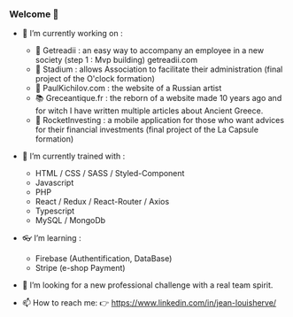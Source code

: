 ### Welcome 👋

- 🔭 I’m currently working on : 
     * 🎯 Getreadii : an easy way to accompany an employee in a new society (step 1 : Mvp building) getreadii.com
     * :bicyclist: Stadium : allows Association to facilitate their administration (final project of the O'clock formation)
     * :racehorse: PaulKichilov.com : the website of a Russian artist
     * :books: Greceantique.fr : the reborn of a website made 10 years ago and for witch I have written multiple articles about Ancient Greece.
     * :rocket: RocketInvesting : a mobile application for those who want advices for their financial investments (final project of the La Capsule formation) 
      
- 🌱 I’m currently trained with :
     * HTML / CSS / SASS / Styled-Component
     * Javascript
     * PHP
     * React / Redux / React-Router / Axios 
     * Typescript
     * MySQL / MongoDb

- :eyeglasses: I’m learning :
     * Firebase (Authentification, DataBase) 
     * Stripe (e-shop Payment)  

- 👯 I’m looking for a new professional challenge with a real team spirit.

- 📫 How to reach me: :point_right: https://www.linkedin.com/in/jean-louisherve/


